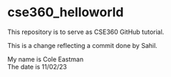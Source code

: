 # cse360_helloworld
This repository is to serve as CSE360 GitHub tutorial.

This is a change reflecting a commit done by Sahil.

My name is Cole Eastman <br />
The date is 11/02/23 <br />
